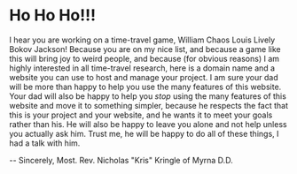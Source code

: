 # Ho Ho Ho!!!

I hear you are working on a time-travel game, William Chaos Louis Lively Bokov Jackson! Because you are on my nice list, and because a game like this will bring joy to weird people, and because (for obvious reasons) I am highly interested in all time-travel research, here is a domain name and a website you can use to host and manage your project. I am sure your dad will be more than happy to help you use the many features of this website. Your dad will also be happy to help you _stop_ using the many features of this website and move it to something simpler, because he respects the fact that this is your project and your website, and he wants it to meet your goals rather than his. He will also be happy to leave you alone and not help unless you actually ask him. Trust me, he will be happy to do all of these things, I had a talk with him.

-- Sincerely, Most. Rev. Nicholas "Kris" Kringle of Myrna D.D.
